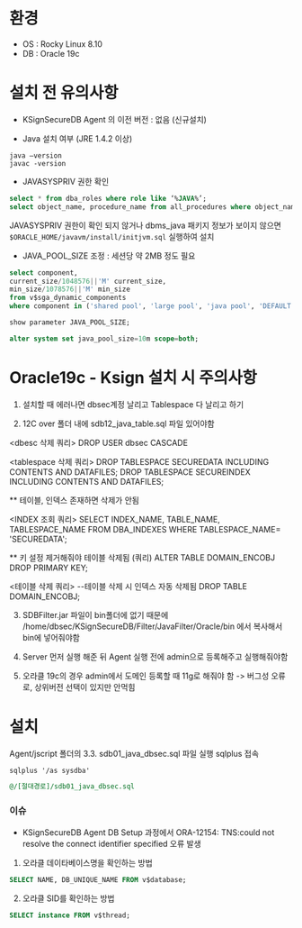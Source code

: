 # 환경
- OS : Rocky Linux 8.10
- DB : Oracle 19c

# 설치 전 유의사항

- KSignSecureDB Agent 의 이전 버전 : 없음 (신규설치)

- Java 설치 여부 (JRE 1.4.2 이상) 
```shell
java –version
javac -version
```

- JAVASYSPRIV 권한 확인
```sql
select * from dba_roles where role like ‘%JAVA%’;
select object_name, procedure_name from all_procedures where object_name='DBMS_JAVA';
```
JAVASYSPRIV 권한이 확인 되지 않거나 dbms_java 패키지 정보가 보이지 않으면 `$ORACLE_HOME/javavm/install/initjvm.sql` 실행하여 설치

- JAVA_POOL_SIZE 조정 : 세션당 약 2MB 정도 필요
```sql
select component, 
current_size/1048576||'M' current_size, 
min_size/1078576||'M' min_size 
from v$sga_dynamic_components 
where component in ('shared pool', 'large pool', 'java pool', 'DEFAULT buffer cache');

show parameter JAVA_POOL_SIZE;
```

```sql
alter system set java_pool_size=10m scope=both;
```

# Oracle19c - Ksign 설치 시 주의사항

1. 설치할 때 에러나면 dbsec계정 날리고 Tablespace 다 날리고 하기

2. 12C over 폴더 내에 sdb12_java_table.sql 파일 있어야함

<dbesc 삭제 쿼리>
DROP USER dbsec CASCADE

<tablespace 삭제 쿼리>
DROP TABLESPACE SECUREDATA INCLUDING CONTENTS AND DATAFILES;
DROP TABLESPACE SECUREINDEX INCLUDING CONTENTS AND DATAFILES;

** 테이블, 인덱스 존재하면 삭제가 안됨

<INDEX 조회 쿼리>
SELECT INDEX_NAME, TABLE_NAME, TABLESPACE_NAME
FROM DBA_INDEXES WHERE TABLESPACE_NAME= 'SECUREDATA';

** 키 설정 제거해줘야 테이블 삭제됨 (쿼리)
ALTER TABLE DOMAIN_ENCOBJ DROP PRIMARY KEY;

<테이블 삭제 쿼리>  --테이블 삭제 시 인덱스 자동 삭제됨
DROP TABLE DOMAIN_ENCOBJ;

3. SDBFilter.jar 파일이 bin폴더에 없기 때문에 /home/dbsec/KSignSecureDB/Filter/JavaFilter/Oracle/bin 에서 복사해서 bin에 넣어줘야함

4. Server 먼저 실행 해준 뒤 Agent 실행 전에 admin으로 등록해주고 실행해줘야함

5. 오라클 19c의 경우 admin에서 도메인 등록할 때 11g로 해줘야 함 -> 버그성 오류로, 상위버전 선택이 있지만 안먹힘

# 설치
Agent/jscript 폴더의 3.3. sdb01_java_dbsec.sql 파일 실행
sqlplus 접속
```shell
sqlplus '/as sysdba'
```

```sql
@/[절대경로]/sdb01_java_dbsec.sql
```


### 이슈
- KSignSecureDB Agent DB Setup 과정에서 ORA-12154: TNS:could not resolve the connect identifier specified 오류 발생


1. 오라클 데이타베이스명을 확인하는 방법  
  
```sql
SELECT NAME, DB_UNIQUE_NAME FROM v$database;  
```
  
2. 오라클 SID를 확인하는 방법  
  
```sql
SELECT instance FROM v$thread;
```
